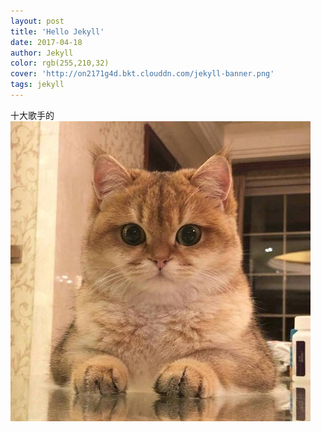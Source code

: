 ```yaml
---
layout: post
title: 'Hello Jekyll'
date: 2017-04-18
author: Jekyll
color: rgb(255,210,32)
cover: 'http://on2171g4d.bkt.clouddn.com/jekyll-banner.png'
tags: jekyll
---
```










 十大歌手的![132.jpg](https://github.com/CoreyMmm/CoreyMmm.github.io/blob/master/assets/123.jpg)